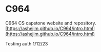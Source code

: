 # C964
C964 CS capstone  website and repository. 
[https://ashejim.github.io/C964/intro.html](https://ashejim.github.io/C964/intro.html)

Testing auth 1/12/23
